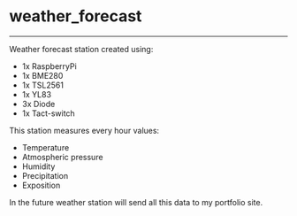 # weather_forecast

----- ----- ----- ----- -----

Weather forecast station created using:
* 1x RaspberryPi
* 1x BME280
* 1x TSL2561
* 1x YL83
* 3x Diode
* 1x Tact-switch

This station measures every hour values:
* Temperature
* Atmospheric pressure
* Humidity
* Precipitation
* Exposition

In the future weather station will send all this data to my portfolio site.